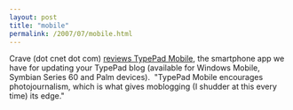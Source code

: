 ```yaml
---
layout: post
title: "mobile"
permalink: /2007/07/mobile.html
---
```


Crave (dot cnet dot com) [reviews TypePad Mobile](http://crave.cnet.com/8301-1_105-9750190-1.html), the smartphone app we have for updating your TypePad blog (available for Windows Mobile, Symbian Series 60 and Palm devices).  "TypePad Mobile encourages photojournalism, which is what gives moblogging (I shudder at this every time) its edge."